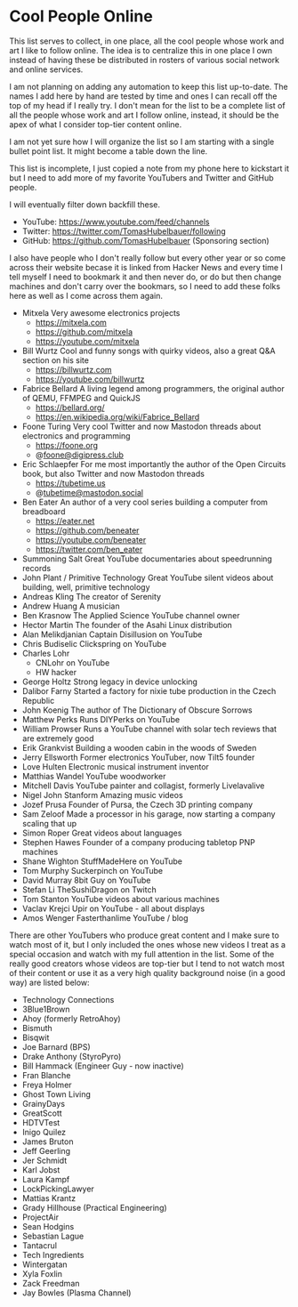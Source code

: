 # Cool People Online

This list serves to collect, in one place, all the cool people whose work and
art I like to follow online.
The idea is to centralize this in one place I own instead of having these be
distributed in rosters of various social network and online services.

I am not planning on adding any automation to keep this list up-to-date.
The names I add here by hand are tested by time and ones I can recall off the
top of my head if I really try.
I don't mean for the list to be a complete list of all the people whose work and
art I follow online, instead, it should be the apex of what I consider top-tier
content online.

I am not yet sure how I will organize the list so I am starting with a single
bullet point list.
It might become a table down the line.

This list is incomplete, I just copied a note from my phone here to kickstart it
but I need to add more of my favorite YouTubers and Twitter and GitHub people.

I will eventually filter down backfill these.
- YouTube: https://www.youtube.com/feed/channels
- Twitter: https://twitter.com/TomasHubelbauer/following
- GitHub: https://github.com/TomasHubelbauer (Sponsoring section)

I also have people who I don't really follow but every other year or so come
across their website becase it is linked from Hacker News and every time I tell
myself I need to bookmark it and then never do, or do but then change machines
and don't carry over the bookmars, so I need to add these folks here as well as
I come across them again.

- Mitxela
  Very awesome electronics projects
  - https://mitxela.com 
  - https://github.com/mitxela
  - https://youtube.com/mitxela
- Bill Wurtz
  Cool and funny songs with quirky videos, also a great Q&A section on his site
  - https://billwurtz.com 
  - https://youtube.com/billwurtz
- Fabrice Bellard
  A living legend among programmers, the original author of QEMU, FFMPEG and
  QuickJS
  - https://bellard.org/
  - https://en.wikipedia.org/wiki/Fabrice_Bellard
- Foone Turing
  Very cool Twitter and now Mastodon threads about electronics and programming
  - https://foone.org
  - @foone@digipress.club
- Eric Schlaepfer
  For me most importantly the author of the Open Circuits book, but also Twitter
  and now Mastodon threads
  - https://tubetime.us
  - @tubetime@mastodon.social
- Ben Eater
  An author of a very cool series building a computer from breadboard
  - https://eater.net
  - https://github.com/beneater
  - https://youtube.com/beneater
  - https://twitter.com/ben_eater
- Summoning Salt
  Great YouTube documentaries about speedrunning records
- John Plant / Primitive Technology
  Great YouTube silent videos about building, well, primitive technology
- Andreas Kling
  The creator of Serenity
- Andrew Huang
  A musician
- Ben Krasnow
  The Applied Science YouTube channel owner
- Hector Martin
  The founder of the Asahi Linux distribution
- Alan Melikdjanian
  Captain Disillusion on YouTube
- Chris Budiselic
  Clickspring on YouTube
- Charles Lohr
  - CNLohr on YouTube
  - HW hacker
- George Holtz
  Strong legacy in device unlocking
- Dalibor Farny
  Started a factory for nixie tube production in the Czech Republic
- John Koenig
  The author of The Dictionary of Obscure Sorrows
- Matthew Perks
  Runs DIYPerks on YouTube
- William Prowser
  Runs a YouTube channel with solar tech reviews that are extremely good
- Erik Grankvist
  Building a wooden cabin in the woods of Sweden
- Jerry Ellsworth
  Former electronics YouTuber, now Tilt5 founder
- Love Hulten
  Electronic musical instrument inventor
- Matthias Wandel
  YouTube woodworker
- Mitchell Davis
  YouTube painter and collagist, formerly Livelavalive
- Nigel John Stanform
  Amazing music videos
- Jozef Prusa
  Founder of Pursa, the Czech 3D printing company
- Sam Zeloof
  Made a processor in his garage, now starting a company scaling that up
- Simon Roper
  Great videos about languages
- Stephen Hawes
  Founder of a company producing tabletop PNP machines
- Shane Wighton
  StuffMadeHere on YouTube
- Tom Murphy
  Suckerpinch on YouTube
- David Murray
  8bit Guy on YouTube
- Stefan Li
  TheSushiDragon on Twitch
- Tom Stanton
  YouTube videos about various machines
- Vaclav Krejci
  Upir on YouTube - all about displays
- Amos Wenger
  Fasterthanlime YouTube / blog

There are other YouTubers who produce great content and I make sure to watch
most of it, but I only included the ones whose new videos I treat as a special
occasion and watch with my full attention in the list.
Some of the really good creators whose videos are top-tier but I tend to not
watch most of their content or use it as a very high quality background noise
(in a good way) are listed below:

- Technology Connections
- 3Blue1Brown
- Ahoy (formerly RetroAhoy)
- Bismuth
- Bisqwit
- Joe Barnard (BPS)
- Drake Anthony (StyroPyro)
- Bill Hammack (Engineer Guy - now inactive)
- Fran Blanche
- Freya Holmer
- Ghost Town Living
- GrainyDays
- GreatScott
- HDTVTest
- Inigo Quilez
- James Bruton
- Jeff Geerling
- Jer Schmidt
- Karl Jobst
- Laura Kampf
- LockPickingLawyer
- Mattias Krantz
- Grady Hillhouse (Practical Engineering)
- ProjectAir
- Sean Hodgins
- Sebastian Lague
- Tantacrul
- Tech Ingredients
- Wintergatan
- Xyla Foxlin
- Zack Freedman
- Jay Bowles (Plasma Channel)
